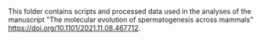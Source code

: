 This folder contains scripts and processed data used in the analyses of the manuscript "The molecular evolution of spermatogenesis across mammals" https://doi.org/10.1101/2021.11.08.467712.
